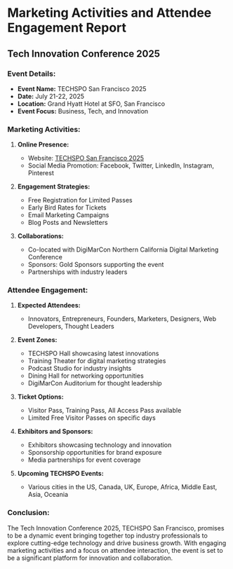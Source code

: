# Marketing Activities and Attendee Engagement Report

## Tech Innovation Conference 2025

### Event Details:
- **Event Name:** TECHSPO San Francisco 2025
- **Date:** July 21-22, 2025
- **Location:** Grand Hyatt Hotel at SFO, San Francisco
- **Event Focus:** Business, Tech, and Innovation

### Marketing Activities:
1. **Online Presence:**
   - Website: [TECHSPO San Francisco 2025](https://techsposanfrancisco.com/)
   - Social Media Promotion: Facebook, Twitter, LinkedIn, Instagram, Pinterest
   
2. **Engagement Strategies:**
   - Free Registration for Limited Passes
   - Early Bird Rates for Tickets
   - Email Marketing Campaigns
   - Blog Posts and Newsletters

3. **Collaborations:**
   - Co-located with DigiMarCon Northern California Digital Marketing Conference
   - Sponsors: Gold Sponsors supporting the event
   - Partnerships with industry leaders

### Attendee Engagement:
1. **Expected Attendees:**
   - Innovators, Entrepreneurs, Founders, Marketers, Designers, Web Developers, Thought Leaders
   
2. **Event Zones:**
   - TECHSPO Hall showcasing latest innovations
   - Training Theater for digital marketing strategies
   - Podcast Studio for industry insights
   - Dining Hall for networking opportunities
   - DigiMarCon Auditorium for thought leadership

3. **Ticket Options:**
   - Visitor Pass, Training Pass, All Access Pass available
   - Limited Free Visitor Passes on specific days

4. **Exhibitors and Sponsors:**
   - Exhibitors showcasing technology and innovation
   - Sponsorship opportunities for brand exposure
   - Media partnerships for event coverage

5. **Upcoming TECHSPO Events:**
   - Various cities in the US, Canada, UK, Europe, Africa, Middle East, Asia, Oceania

### Conclusion:
The Tech Innovation Conference 2025, TECHSPO San Francisco, promises to be a dynamic event bringing together top industry professionals to explore cutting-edge technology and drive business growth. With engaging marketing activities and a focus on attendee interaction, the event is set to be a significant platform for innovation and collaboration.